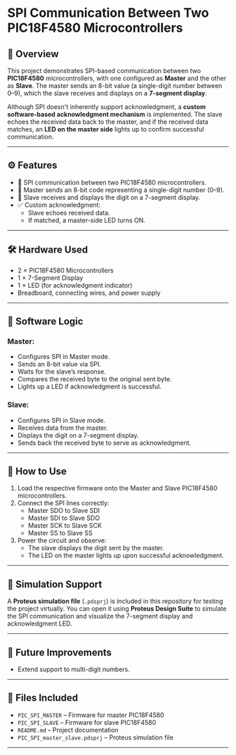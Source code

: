 # SPI Communication Between Two PIC18F4580 Microcontrollers

## 📖 Overview

This project demonstrates SPI-based communication between two **PIC18F4580** microcontrollers, with one configured as **Master** and the other as **Slave**. The master sends an 8-bit value (a single-digit number between 0–9), which the slave receives and displays on a **7-segment display**.

Although SPI doesn't inherently support acknowledgment, a **custom software-based acknowledgment mechanism** is implemented. The slave echoes the received data back to the master, and if the received data matches, an **LED on the master side** lights up to confirm successful communication.

---

## ⚙️ Features

- 📡 SPI communication between two PIC18F4580 microcontrollers.
- 🔢 Master sends an 8-bit code representing a single-digit number (0–9).
- 🔺 Slave receives and displays the digit on a 7-segment display.
- ✅ Custom acknowledgment:
  - Slave echoes received data.
  - If matched, a master-side LED turns ON.

---

## 🛠️ Hardware Used

- 2 × PIC18F4580 Microcontrollers  
- 1 × 7-Segment Display  
- 1 × LED (for acknowledgment indicator)  
- Breadboard, connecting wires, and power supply  

---

## 🧠 Software Logic

### Master:

- Configures SPI in Master mode.
- Sends an 8-bit value via SPI.
- Waits for the slave’s response.
- Compares the received byte to the original sent byte.
- Lights up a LED if acknowledgment is successful.

### Slave:

- Configures SPI in Slave mode.
- Receives data from the master.
- Displays the digit on a 7-segment display.
- Sends back the received byte to serve as acknowledgment.

---

## 🧪 How to Use

1. Load the respective firmware onto the Master and Slave PIC18F4580 microcontrollers.
2. Connect the SPI lines correctly:
   - Master SDO to Slave SDI  
   - Master SDI to Slave SDO  
   - Master SCK to Slave SCK  
   - Master SS to Slave SS  
3. Power the circuit and observe:
   - The slave displays the digit sent by the master.
   - The LED on the master lights up upon successful acknowledgment.

---

## 🧩 Simulation Support

A **Proteus simulation file** (`.pdsprj`) is included in this repository for testing the project virtually. You can open it using **Proteus Design Suite** to simulate the SPI communication and visualize the 7-segment display and acknowledgment LED.

---

## 🔄 Future Improvements

- Extend support to multi-digit numbers.

---

## 📁 Files Included

- `PIC_SPI_MASTER` – Firmware for master PIC18F4580  
- `PIC_SPI_SLAVE` – Firmware for slave PIC18F4580  
- `README.md` – Project documentation  
- `PIC_SPI_master_slave.pdsprj` – Proteus simulation file  

---



